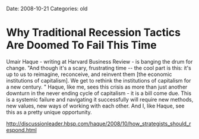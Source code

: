 Date: 2008-10-21
Categories: old

# Why Traditional Recession Tactics Are Doomed To Fail This Time

Umair Haque - writing at Harvard Business Review - is banging the drum for change. "And though it's a scary, frustrating time -- the cool part is this: it's up to us to reimagine, reconceive, and reinvent them [the economic institutions of capitalism]. We get to rethink the institutions of capitalism for a new century. "   Haque, like me, sees this crisis as more than just another downturn in the never ending cycle of capitalism - it is a bill come due.  This is a systemic failure and navigating it successfully will require new methods, new values, new ways of working with each other.  And I, like Haque, see this as a pretty unique opportunity.

<a href="http://www.thedailybeast.com/blogs-and-stories/2008-10-27/my-brush-with-rush/">
http://discussionleader.hbsp.com/haque/2008/10/how_strategists_should_respond.html</a>
